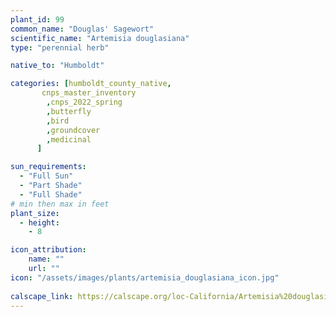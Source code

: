 ```yaml
---
plant_id: 99
common_name: "Douglas' Sagewort"
scientific_name: "Artemisia douglasiana"
type: "perennial herb"

native_to: "Humboldt"

categories: [humboldt_county_native,
       cnps_master_inventory
        ,cnps_2022_spring
        ,butterfly
        ,bird
        ,groundcover
        ,medicinal
      ]

sun_requirements:
  - "Full Sun"
  - "Part Shade"
  - "Full Shade"
# min then max in feet
plant_size:
  - height: 
    - 8

icon_attribution: 
    name: ""
    url: ""
icon: "/assets/images/plants/artemisia_douglasiana_icon.jpg"
 
calscape_link: https://calscape.org/loc-California/Artemisia%20douglasiana(%20) 
---
```







